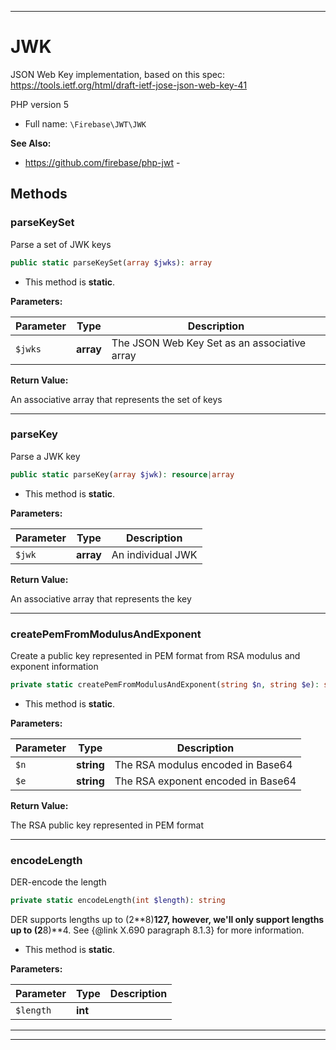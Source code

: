 ***

# JWK

JSON Web Key implementation, based on this spec:
https://tools.ietf.org/html/draft-ietf-jose-json-web-key-41

PHP version 5

* Full name: `\Firebase\JWT\JWK`

**See Also:**

* https://github.com/firebase/php-jwt -

## Methods

### parseKeySet

Parse a set of JWK keys

```php
public static parseKeySet(array $jwks): array
```

* This method is **static**.

**Parameters:**

| Parameter | Type | Description |
|-----------|------|-------------|
| `$jwks` | **array** | The JSON Web Key Set as an associative array |

**Return Value:**

An associative array that represents the set of keys



***

### parseKey

Parse a JWK key

```php
public static parseKey(array $jwk): resource|array
```

* This method is **static**.

**Parameters:**

| Parameter | Type | Description |
|-----------|------|-------------|
| `$jwk` | **array** | An individual JWK |

**Return Value:**

An associative array that represents the key



***

### createPemFromModulusAndExponent

Create a public key represented in PEM format from RSA modulus and exponent information

```php
private static createPemFromModulusAndExponent(string $n, string $e): string
```

* This method is **static**.

**Parameters:**

| Parameter | Type | Description |
|-----------|------|-------------|
| `$n` | **string** | The RSA modulus encoded in Base64 |
| `$e` | **string** | The RSA exponent encoded in Base64 |

**Return Value:**

The RSA public key represented in PEM format



***

### encodeLength

DER-encode the length

```php
private static encodeLength(int $length): string
```

DER supports lengths up to (2**8)**127, however, we'll only support lengths up to (2**8)**4. See {@link X.690 paragraph
8.1.3} for more information.

* This method is **static**.

**Parameters:**

| Parameter | Type | Description |
|-----------|------|-------------|
| `$length` | **int** |  |

***


***

